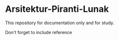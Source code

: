 # Arsitektur-Piranti-Lunak

This repository for documentation only and for study.

Don't forget to include reference
